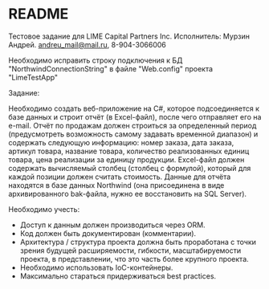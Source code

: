 # README #

Тестовое задание для LIME Capital Partners Inc.
Исполнитель: Мурзин Андрей. andreu_mail@mail.ru, 8-904-3066006


Необходимо исправить строку подключения к БД "NorthwindConnectionString"
в файле "Web.config" проекта "LimeTestApp"


Задание:

Необходимо создать веб-приложение на C#, которое подсоединяется к базе данных и строит отчёт (в Excel-файл), после чего отправляет его на e-mail.
Отчёт по продажам должен строиться за определенный период (предусмотреть возможность самому задавать временной диапазон) и содержать следующую информацию: 
номер заказа, дата заказа, артикул товара, название товара, количество реализованных единиц товара, цена реализации за единицу продукции. 
Excel-файл должен содержать вычисляемый столбец (столбец с формулой), который для каждой позиции должен считать стоимость.
Данные для отчёта находятся в базе данных Northwind (она присоединена в виде архивированного bak-файла, нужно ее восстановить на SQL Server).
 
Необходимо учесть:
* Доступ к данным должен производиться через ORM.
* Код должен быть документирован (комментарии).
* Архитектура / структура проекта должна быть проработана с точки зрения будущей расширяемости, гибкости, масштабируемости проекта, в представлении, что это часть более крупного проекта.
* Необходимо использовать IoC-контейнеры.
* Максимально стараться придерживаться best practices.
